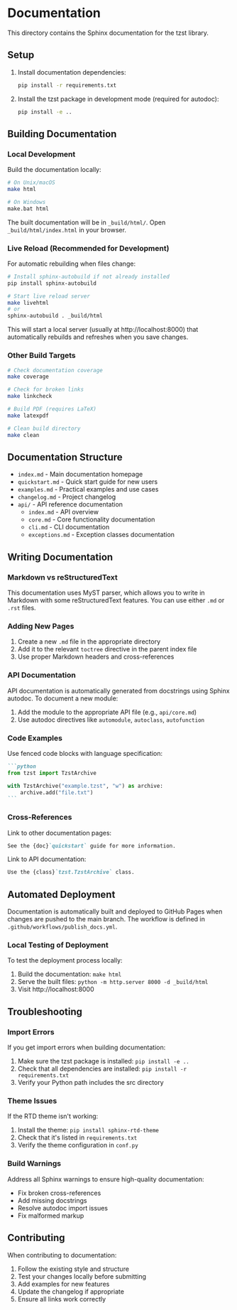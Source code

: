 # Documentation

This directory contains the Sphinx documentation for the tzst library.

## Setup

1. Install documentation dependencies:
   ```bash
   pip install -r requirements.txt
   ```

2. Install the tzst package in development mode (required for autodoc):
   ```bash
   pip install -e ..
   ```

## Building Documentation

### Local Development

Build the documentation locally:

```bash
# On Unix/macOS
make html

# On Windows
make.bat html
```

The built documentation will be in `_build/html/`. Open `_build/html/index.html` in your browser.

### Live Reload (Recommended for Development)

For automatic rebuilding when files change:

```bash
# Install sphinx-autobuild if not already installed
pip install sphinx-autobuild

# Start live reload server
make livehtml
# or
sphinx-autobuild . _build/html
```

This will start a local server (usually at http://localhost:8000) that automatically rebuilds and refreshes when you save changes.

### Other Build Targets

```bash
# Check documentation coverage
make coverage

# Check for broken links
make linkcheck

# Build PDF (requires LaTeX)
make latexpdf

# Clean build directory
make clean
```

## Documentation Structure

- `index.md` - Main documentation homepage
- `quickstart.md` - Quick start guide for new users
- `examples.md` - Practical examples and use cases
- `changelog.md` - Project changelog
- `api/` - API reference documentation
  - `index.md` - API overview
  - `core.md` - Core functionality documentation
  - `cli.md` - CLI documentation
  - `exceptions.md` - Exception classes documentation

## Writing Documentation

### Markdown vs reStructuredText

This documentation uses MyST parser, which allows you to write in Markdown with some reStructuredText features. You can use either `.md` or `.rst` files.

### Adding New Pages

1. Create a new `.md` file in the appropriate directory
2. Add it to the relevant `toctree` directive in the parent index file
3. Use proper Markdown headers and cross-references

### API Documentation

API documentation is automatically generated from docstrings using Sphinx autodoc. To document a new module:

1. Add the module to the appropriate API file (e.g., `api/core.md`)
2. Use autodoc directives like `automodule`, `autoclass`, `autofunction`

### Code Examples

Use fenced code blocks with language specification:

````markdown
```python
from tzst import TzstArchive

with TzstArchive("example.tzst", "w") as archive:
    archive.add("file.txt")
```
````

### Cross-References

Link to other documentation pages:

```markdown
See the {doc}`quickstart` guide for more information.
```

Link to API documentation:

```markdown
Use the {class}`tzst.TzstArchive` class.
```

## Automated Deployment

Documentation is automatically built and deployed to GitHub Pages when changes are pushed to the main branch. The workflow is defined in `.github/workflows/publish_docs.yml`.

### Local Testing of Deployment

To test the deployment process locally:

1. Build the documentation: `make html`
2. Serve the built files: `python -m http.server 8000 -d _build/html`
3. Visit http://localhost:8000

## Troubleshooting

### Import Errors

If you get import errors when building documentation:

1. Make sure the tzst package is installed: `pip install -e ..`
2. Check that all dependencies are installed: `pip install -r requirements.txt`
3. Verify your Python path includes the src directory

### Theme Issues

If the RTD theme isn't working:

1. Install the theme: `pip install sphinx-rtd-theme`
2. Check that it's listed in `requirements.txt`
3. Verify the theme configuration in `conf.py`

### Build Warnings

Address all Sphinx warnings to ensure high-quality documentation:

- Fix broken cross-references
- Add missing docstrings
- Resolve autodoc import issues
- Fix malformed markup

## Contributing

When contributing to documentation:

1. Follow the existing style and structure
2. Test your changes locally before submitting
3. Add examples for new features
4. Update the changelog if appropriate
5. Ensure all links work correctly
